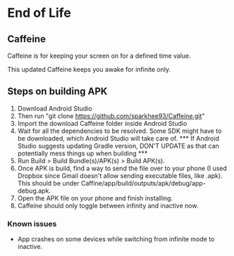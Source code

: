 # End of Life

## Caffeine

Caffeine is for keeping your screen on for a defined time value.

This updated Caffeine keeps you awake for infinite only.

## Steps on building APK

1. Download Android Studio
2. Then run "git clone https://github.com/sparkhee93/Caffeine.git"
3. Import the download Caffeine folder inside Android Studio
4. Wait for all the dependencies to be resolved. Some SDK might have to be downloaded, which Android Studio will take care of.
*** If Android Studio suggests updating Gradle version, DON'T UPDATE as that can potentially mess things up when building ***
5. Run Build > Build Bundle(s)/APK(s) > Build APK(s).
6. Once APK is build, find a way to send the file over to your phone (I used Dropbox since Gmail doesn't allow sending executable files, like .apk). This should be under Caffine/app/build/outputs/apk/debug/app-debug.apk.
7. Open the APK file on your phone and finish installing.
8. Caffeine should only toggle between infinity and inactive now.

### Known issues
- App crashes on some devices while switching from infinite mode to inactive.
